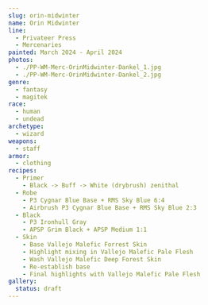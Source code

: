 ```yaml
---
slug: orin-midwinter
name: Orin Midwinter
line:
  - Privateer Press
  - Mercenaries
painted: March 2024 - April 2024
photos:
  - ./PP-WM-Merc-OrinMidwinter-Dankel_1.jpg
  - ./PP-WM-Merc-OrinMidwinter-Dankel_2.jpg
genre:
  - fantasy
  - magitek
race:
  - human
  - undead
archetype:
  - wizard
weapons:
  - staff
armor:
  - clothing
recipes:
  - Primer
    - Black -> Buff -> White (drybrush) zenithal
  - Robe
    - P3 Cygnar Blue Base + RMS Sky Blue 6:4
    - Airbrush P3 Cygnar Blue Base + RMS Sky Blue 2:3
  - Black
    - P3 Ironhull Gray
    - APSP Grim Black + APSP Medium 1:1
  - Skin
    - Base Vallejo Malefic Forrest Skin
    - Highlight mixing in Vallejo Malefic Pale Flesh
    - Wash Vallejo Malefic Deep Forest Skin
    - Re-establish base
    - Final highlights with Vallejo Malefic Pale Flesh
gallery:
  status: draft
---
```

